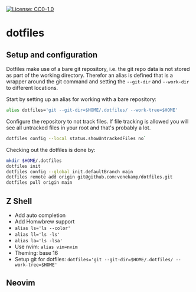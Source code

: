 [![License: CC0-1.0](https://licensebuttons.net/l/zero/1.0/80x15.png)](http://creativecommons.org/publicdomain/zero/1.0/)

# dotfiles

## Setup and configuration

Dotfiles make use of a bare git repository, i.e. the git repo data is not
stored as part of the working directory. Therefor an alias is defined that is a
wrapper around the git command and setting the `--git-dir` and `--work-dir` to
different locations.

Start by setting up an alias for working with a bare repository:

```bash
alias dotfiles='git --git-dir=$HOME/.dotfiles/ --work-tree=$HOME'
```

Configure the repository to not track files. If file tracking is allowed you
will see all untracked files in your root and that's probably a lot.

```bash
dotfiles config --local status.showUntrackedFiles no`
```

Checking out the dotfiles is done by:

```bash
mkdir $HOME/.dotfiles
dotfiles init
dotfiles config --global init.defaultBranch main
dotfiles remote add origin git@github.com:venekamp/dotfiles.git
dotfiles pull origin main
```

## Z Shell

- Add auto completion
- Add Homwbrew support
- `alias ls='ls --color'`
- `alias ll='ls -ls'`
- `alias la='ls -lsa'`
- Use nvim: `alias vim=nvim`
- Theming: base 16
- Setup git for dotfiles: `dotfiles='git --git-dir=$HOME/.dotfiles/ --work-tree=$HOME'`

## Neovim

